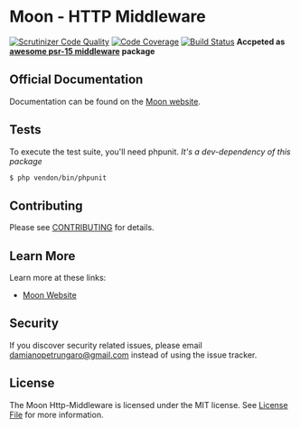 # Moon - HTTP Middleware

[![Scrutinizer Code Quality](https://scrutinizer-ci.com/g/moon-php/http-middleware/badges/quality-score.png?b=master)](https://scrutinizer-ci.com/g/moon-php/http-middleware/?branch=master)
[![Code Coverage](https://scrutinizer-ci.com/g/moon-php/http-middleware/badges/coverage.png?b=master)](https://scrutinizer-ci.com/g/moon-php/http-middleware/?branch=master)
[![Build Status](https://scrutinizer-ci.com/g/moon-php/http-middleware/badges/build.png?b=master)](https://scrutinizer-ci.com/g/moon-php/http-middleware/build-status/master)
**Accpeted as [awesome psr-15 middleware](https://github.com/middlewares/awesome-psr15-middlewares#packages) package**

## Official Documentation

Documentation can be found on the [Moon website](http://moon-php.com/docs/http-middleware/).

## Tests

To execute the test suite, you'll need phpunit.
_It's a dev-dependency of this package_

```bash
$ php vendon/bin/phpunit
```

## Contributing

Please see [CONTRIBUTING](CONTRIBUTING.md) for details.

## Learn More

Learn more at these links:

- [Moon Website](http://www.moon-php.com)

## Security

If you discover security related issues, please email damianopetrungaro@gmail.com instead of using the issue tracker.

## License

The Moon Http-Middleware is licensed under the MIT license. See [License File](LICENSE.md) for more information.
